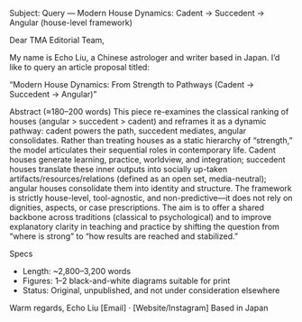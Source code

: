 Subject: Query — Modern House Dynamics: Cadent → Succedent → Angular (house-level framework)

Dear TMA Editorial Team,

My name is Echo Liu, a Chinese astrologer and writer based in Japan. I’d like to query an article proposal titled:

“Modern House Dynamics: From Strength to Pathways (Cadent → Succedent → Angular)”

Abstract (≈180–200 words)
This piece re-examines the classical ranking of houses (angular > succedent > cadent) and reframes it as a dynamic pathway: cadent powers the path, succedent mediates, angular consolidates. Rather than treating houses as a static hierarchy of “strength,” the model articulates their sequential roles in contemporary life. Cadent houses generate learning, practice, worldview, and integration; succedent houses translate these inner outputs into socially up-taken artifacts/resources/relations (defined as an open set, media-neutral); angular houses consolidate them into identity and structure. The framework is strictly house-level, tool-agnostic, and non-predictive—it does not rely on dignities, aspects, or case prescriptions. The aim is to offer a shared backbone across traditions (classical to psychological) and to improve explanatory clarity in teaching and practice by shifting the question from “where is strong” to “how results are reached and stabilized.”

Specs
- Length: ~2,800–3,200 words
- Figures: 1–2 black-and-white diagrams suitable for print
- Status: Original, unpublished, and not under consideration elsewhere

Warm regards,
Echo Liu
[Email] · [Website/Instagram]
Based in Japan

